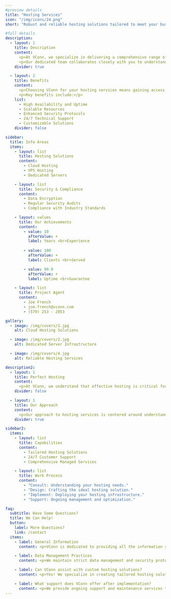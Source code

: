 ```yaml
---
#preview details
title: "Hosting Services"
icon: "/img/icons/24.png"
short: "Robust and reliable hosting solutions tailored to meet your business needs."

#full details
description:
  - layout: 1
    title: Description
    content:
      <p>At VConn, we specialize in delivering a comprehensive range of hosting services designed to empower businesses of all sizes. Our solutions include cloud hosting, dedicated servers, and managed services, all crafted to ensure optimal performance, security, and reliability. With cutting-edge technology and state-of-the-art infrastructure, we provide hosting solutions that enhance your operational efficiency and scalability.</p>
      <p>Our dedicated team collaborates closely with you to understand your unique requirements and deliver customized hosting solutions that align with your business objectives. Expect a seamless hosting experience with VConn, backed by exceptional support and innovative technologies.</p>
    divider: true

  - layout: 2
    title: Benefits
    content:
      <p>Choosing VConn for your hosting services means gaining access to a range of benefits designed to optimize your business operations. Our hosting solutions not only address your immediate needs but also provide a robust foundation for future growth.</p>
      <p>Key benefits include:</p>
    list:
      - High Availability and Uptime
      - Scalable Resources
      - Enhanced Security Protocols
      - 24/7 Technical Support
      - Customizable Solutions
    divider: false

sidebar:
  title: Info Areas
  items:
    - layout: list
      title: Hosting Solutions
      content:
        - Cloud Hosting
        - VPS Hosting
        - Dedicated Servers

    - layout: list
      title: Security & Compliance
      content:
        - Data Encryption
        - Regular Security Audits
        - Compliance with Industry Standards

    - layout: values
      title: Our Achievements
      content:
        - value: 10
          afterValue: +
          label: Years <br>Experience
        
        - value: 100
          afterValue: +
          label: Clients <br>Served

        - value: 99.9
          afterValue: +
          label: Uptime <br>Guarantee

    - layout: list
      title: Project Agent
      content:
        - Joe French
        - joe.french@vconn.com
        - (570) 253 - 2853

gallery:
  - image: /img/covers/1.jpg
    alt: Cloud Hosting Solutions

  - image: /img/covers/2.jpg
    alt: Dedicated Server Infrastructure

  - image: /img/covers/4.jpg
    alt: Reliable Hosting Services

description2:
  - layout: 1
    title: Perfect Hosting
    content:
      <p>At VConn, we understand that effective hosting is critical for your business. Our tailored hosting solutions are meticulously designed to ensure performance and reliability, utilizing advanced technology to create infrastructures that adapt to your evolving needs.</p>
    divider: false

  - layout: 1
    title: Our Approach
    content:
      <p>Our approach to hosting services is centered around understanding your business objectives. We collaborate closely with you to design hosting solutions perfectly aligned with your operational goals, ensuring optimal performance and comprehensive support throughout your journey with us.</p>
    divider: true

sidebar2:
  items:
    - layout: list
      title: Capabilities
      content:
        - Tailored Hosting Solutions
        - 24/7 Customer Support
        - Comprehensive Managed Services

    - layout: list
      title: Work Process
      content:
        - "Consult: Understanding your hosting needs."
        - "Design: Crafting the ideal hosting solution."
        - "Implement: Deploying your hosting infrastructure."
        - "Support: Ongoing management and optimization."

faq:
  subtitle: Have Some Questions?
  title: We Can Help!
  button:
    label: More Questions?
    link: /contact
  items:
    - label: General Information
      content: <p>VConn is dedicated to providing all the information you need regarding our hosting services to help you make informed decisions for your business.</p>

    - label: Data Management Practices
      content: <p>We maintain strict data management and security protocols to ensure that your information is protected and complies with all relevant regulations.</p>

    - label: Can VConn assist with custom hosting solutions?
      content: <p>Yes! We specialize in creating tailored hosting solutions that cater to your specific business requirements, ensuring optimal performance and scalability.</p>

    - label: What support does VConn offer after implementation?
      content: <p>We provide ongoing support and maintenance services to ensure that your hosting infrastructure operates efficiently, along with regular updates and optimizations as needed.</p>
---
```

